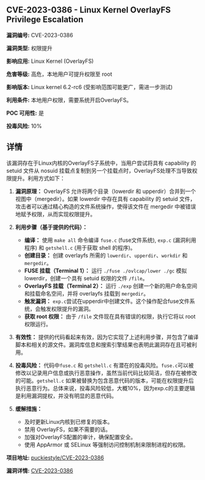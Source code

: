## CVE-2023-0386 - Linux Kernel OverlayFS Privilege Escalation

**漏洞编号:** CVE-2023-0386

**漏洞类型:** 权限提升

**影响应用:** Linux Kernel (OverlayFS)

**危害等级:** 高危，本地用户可提升权限至 root

**影响版本:** Linux kernel 6.2-rc6 (受影响范围可能更广，需进一步测试)

**利用条件:** 本地用户权限，需要系统开启OverlayFS。

**POC 可用性:** 是

**投毒风险:** 10%

## 详情

该漏洞存在于Linux内核的OverlayFS子系统中，当用户尝试将具有 capability 的 setuid 文件从 nosuid 挂载点复制到另一个挂载点时，OverlayFS处理不当导致权限提升。利用方式如下：

1.  **漏洞原理：** OverlayFS 允许将两个目录（lowerdir 和 upperdir）合并到一个视图中（mergedir）。如果 lowerdir 中存在具有 capability 的 setuid 文件，攻击者可以通过精心构造的文件系统操作，使得该文件在 mergedir 中被错误地赋予权限，从而实现权限提升。

2.  **利用步骤（基于提供的代码）：**
    *   **编译：** 使用 `make all` 命令编译 `fuse.c` (fuse文件系统), `exp.c` (漏洞利用程序) 和 `getshell.c` (用于获取 shell 的程序)。
    *   **创建目录：** 创建 overlayfs 所需的 `lowerdir`、`upperdir`、`workdir` 和 `mergedir`。
    *   **FUSE 挂载（Terminal 1）：** 运行 `./fuse ./ovlcap/lower ./gc` 模拟 lowerdir，创建一个具有 setuid 权限的文件 `/file`。
    *   **OverlayFS 挂载（Terminal 2）：** 运行 `./exp` 创建一个新的用户命名空间和挂载命名空间，并将 overlayfs 挂载到 `mergedir`。
    *   **触发漏洞：** `exp.c`尝试在upperdir中创建文件。这个操作配合fuse文件系统，会触发权限提升的漏洞。
    *   **获取 root 权限：**  由于 `/file` 文件现在具有错误的权限，执行它将以 root 权限运行。

3.  **有效性：** 提供的代码看起来有效，因为它实现了上述利用步骤，并包含了编译脚本和相关的源文件。漏洞库信息和搜索引擎结果也表明此漏洞存在且可被利用。

4.  **投毒风险：** 代码中`fuse.c` 和 `getshell.c` 有潜在的投毒风险。`fuse.c`可以被修改以记录用户信息或执行恶意操作，虽然当前代码比较简洁，但存在被修改的可能。`getshell.c` 如果被替换为包含恶意代码的版本，可能在权限提升后执行恶意行为。总体来说，投毒风险较低，大概10%，因为exp.c的主要逻辑是利用漏洞提权，并没有明显的恶意代码。

5.  **缓解措施：**
    *   及时更新Linux内核到已修复的版本。
    *   禁用 OverlayFS，如果不需要的话。
    *   加强对OverlayFS配置的审计，确保配置安全。
    *   使用 AppArmor 或 SELinux 等强制访问控制机制来限制进程的权限。

**项目地址:** [puckiestyle/CVE-2023-0386](https://github.com/puckiestyle/CVE-2023-0386)

**漏洞详情:** [CVE-2023-0386](https://nvd.nist.gov/vuln/detail/CVE-2023-0386)